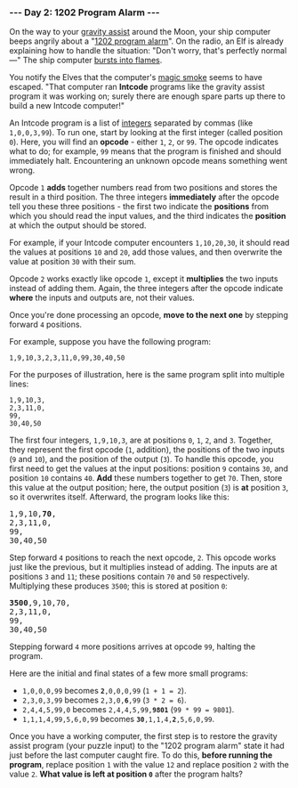 ### --- Day 2: 1202 Program Alarm ---

On the way to your [gravity assist](https://en.wikipedia.org/wiki/Gravity_assist) around the Moon, your ship computer beeps
angrily about a "[1202 program alarm](https://www.hq.nasa.gov/alsj/a11/a11.landing.html#1023832)". On the radio, an Elf is already
explaining how to handle the situation: "Don't worry, that's perfectly normal—" The ship computer [bursts into flames](https://en.wikipedia.org/wiki/Halt_and_Catch_Fire).

You notify the Elves that the computer's [magic smoke](https://en.wikipedia.org/wiki/Magic_smoke) seems to have escaped.
"That computer ran **Intcode** programs like the gravity assist program it was
working on; surely there are enough spare parts up there to build a new
Intcode computer!"

An Intcode program is a list of [integers](https://en.wikipedia.org/wiki/Integer) separated by commas (like
`1,0,0,3,99`). To run one, start by looking at the first integer (called
position `0`). Here, you will find an **opcode** - either `1`, `2`, or `99`. The opcode
indicates what to do; for example, `99` means that the program is finished
and should immediately halt. Encountering an unknown opcode means something
went wrong.

Opcode `1` **adds** together numbers read from two positions and stores the
result in a third position. The three integers **immediately** after the opcode
tell you these three positions - the first two indicate the **positions** from
which you should read the input values, and the third indicates the
**position** at which the output should be stored.

For example, if your Intcode computer encounters `1,10,20,30`, it should read
the values at positions `10` and `20`, add those values, and then overwrite the
value at position `30` with their sum.

Opcode `2` works exactly like opcode `1`, except it **multiplies** the two inputs
instead of adding them. Again, the three integers after the opcode indicate
**where** the inputs and outputs are, not their values.

Once you're done processing an opcode, **move to the next one** by stepping
forward `4` positions.

For example, suppose you have the following program:

```
1,9,10,3,2,3,11,0,99,30,40,50
```

For the purposes of illustration, here is the same program split into
multiple lines:

```
1,9,10,3,
2,3,11,0,
99,
30,40,50
```

The first four integers, `1,9,10,3`, are at positions `0`, `1`, `2`, and `3`.
Together, they represent the first opcode (`1`, addition), the positions of
the two inputs (`9` and `10`), and the position of the output (`3`). To handle
this opcode, you first need to get the values at the input positions:
position `9` contains `30`, and position `10` contains `40`. **Add** these numbers
together to get `70`. Then, store this value at the output position; here,
the output position (`3`) is **at** position `3`, so it overwrites itself.
Afterward, the program looks like this:

<pre>
1,9,10,<b>70</b>,
2,3,11,0,
99,
30,40,50
</pre>

Step forward `4` positions to reach the next opcode, `2`. This opcode works
just like the previous, but it multiplies instead of adding. The inputs are
at positions `3` and `11`; these positions contain `70` and `50` respectively.
Multiplying these produces `3500`; this is stored at position `0`:

<pre>
<b>3500</b>,9,10,70,
2,3,11,0,
99,
30,40,50
</pre>

Stepping forward `4` more positions arrives at opcode `99`, halting the
program.

Here are the initial and final states of a few more small programs:

- `1,0,0,0,99` becomes <code><b>2</b>,0,0,0,99</code> (`1 + 1 = 2`).
- `2,3,0,3,99` becomes <code>2,3,0,<b>6</b>,99</code> (`3 * 2 = 6`).
- `2,4,4,5,99,0` becomes <code>2,4,4,5,99,<b>9801</b></code> (`99 * 99 = 9801`).
- `1,1,1,4,99,5,6,0,99` becomes <code><b>30</b>,1,1,4,<b>2</b>,5,6,0,99</code>.

Once you have a working computer, the first step is to restore the gravity
assist program (your puzzle input) to the "1202 program alarm" state it had
just before the last computer caught fire. To do this, **before running the
program**, replace position `1` with the value `12` and replace position `2` with
the value `2`. **What value is left at position `0`** after the program halts?
